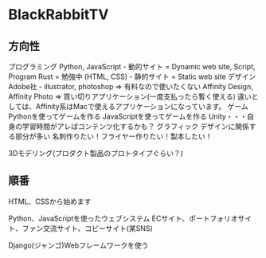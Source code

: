 # BlackRabbitTV

## 方向性

プログラミング
  Python, JavaScript - 動的サイト = Dynamic web site, Script, Program
  Rust = 勉強中
  (HTML, CSS) - 静的サイト = Static web site
デザイン
  Adobe社 - illustrator, photoshop => 有料なので使いたくない
  Affinity Design, Affinity Photo => 買い切りアプリケーション(一度支払ったら暫く使える)
  違いとしては、Affinity系はMacで使えるアプリケーションになっています。
ゲーム
  Pythonを使ってゲームを作る
  JavaScriptを使ってゲームを作る
  Unity・・・自身の学習時間がアレばコンテンツ化するかも？
グラフィック
  デザインに関係する部分が多い
  名刺作りたい！フライヤー作りたい！製本したい！

3Dモデリング(プロダクト製品のプロトタイプぐらい？)

## 順番

HTML、CSSから始めます

Python、JavaScriptを使ったウェブシステム
ECサイト、ポートフォリオサイト、ファン交流サイト、コピーサイト(某SNS)

Django(ジャンゴ)Webフレームワークを使う
